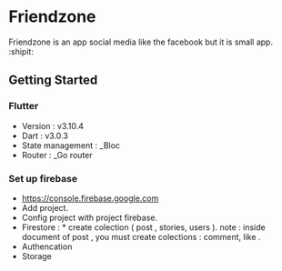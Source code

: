 # Friendzone

Friendzone is an app social media like the facebook but it is small app. :shipit:

## Getting Started

### Flutter
- Version : v3.10.4
- Dart : v3.0.3
- State management :
            _Bloc
- Router :
       _Go router
### Set up firebase
- https://console.firebase.google.com
- Add project.
- Config project with project firebase.
- Firestore :
      * create colection ( post , stories, users ).
        note : inside document of post , you must create colections : comment, like .
- Authencation
- Storage
